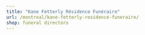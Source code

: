 ```yaml
---
title: "Kane Fetterly Résidence Funéraire"
url: /montreal/kane-fetterly-residence-funeraire/
shop: funeral directors
---
```

